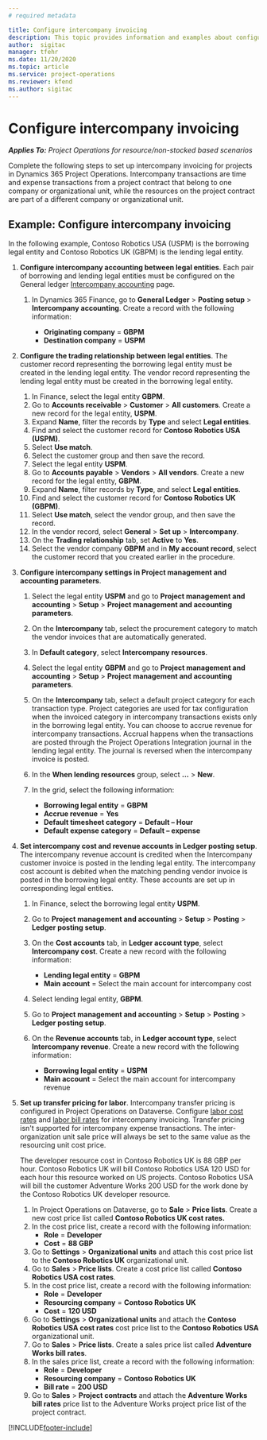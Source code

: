 ```yaml
---
# required metadata

title: Configure intercompany invoicing
description: This topic provides information and examples about configuring intercompany invoicing for projects.
author:  sigitac
manager: tfehr
ms.date: 11/20/2020 
ms.topic: article
ms.service: project-operations
ms.reviewer: kfend
ms.author: sigitac
---
```


# Configure intercompany invoicing

_**Applies To:** Project Operations for resource/non-stocked based scenarios_

Complete the following steps to set up intercompany invoicing for projects in Dynamics 365 Project Operations. Intercompany transactions are time and expense transactions from a project contract that belong to one company or organizational unit, while the resources on the project contract are part of a different company or organizational unit.

## Example: Configure intercompany invoicing

In the following example, Contoso Robotics USA (USPM) is the borrowing legal entity and Contoso Robotics UK (GBPM) is the lending legal entity. 

1. **Configure intercompany accounting between legal entities**. Each pair of borrowing and lending legal entities must be configured on the General ledger [Intercompany accounting](/dynamics365/finance/general-ledger/intercompany-accounting-setup) page.
    
    1. In Dynamics 365 Finance, go to **General Ledger** > **Posting setup** > **Intercompany accounting**. Create a record with the following information:

        - **Originating company** = **GBPM**
        - **Destination company** = **USPM**

2. **Configure the trading relationship between legal entities**. The customer record representing the borrowing legal entity must be created in the lending legal entity. The vendor record representing the lending legal entity must be created in the borrowing legal entity.

     1. In Finance, select the legal entity **GBPM**.
     2. Go to **Accounts receivable** > **Customer** > **All customers**. Create a new record for the legal entity, **USPM**.
     3. Expand **Name**, filter the records by **Type** and select **Legal entities**. 
     4. Find and select the customer record for **Contoso Robotics USA (USPM)**.
     5. Select **Use match**. 
     6. Select the customer group and then save the record.
     7. Select the legal entity **USPM**.
     8. Go to **Accounts payable** > **Vendors** > **All vendors**. Create a new record for the legal entity, **GBPM**.
     9. Expand **Name**, filter records by **Type**, and select **Legal entities**. 
     10. Find and select the customer record for **Contoso Robotics UK (GBPM)**.
     11. Select **Use match**, select the vendor group, and then save the record.
     12. In the vendor record, select **General** > **Set up** > **Intercompany**.
     13. On the **Trading relationship** tab, set **Active** to **Yes**.
     14. Select the vendor company **GBPM** and in **My account record**, select the customer record that you created earlier in the procedure.

3. **Configure intercompany settings in Project management and accounting parameters**. 

    1. Select the legal entity **USPM** and go to **Project management and accounting** > **Setup** > **Project management and accounting parameters**.
    2. On the **Intercompany** tab, select the procurement category to match the vendor invoices that are automatically generated.
    3. In **Default category**, select **Intercompany resources**.
    4. Select the legal entity **GBPM** and go to **Project management and accounting** > **Setup** > **Project management and accounting parameters**.
    5. On the **Intercompany** tab, select a default project category for each transaction type. Project categories are used for tax configuration when the invoiced category in intercompany transactions exists only in the borrowing legal entity. You can choose to accrue revenue for intercompany transactions. Accrual happens when the transactions are posted through the Project Operations Integration journal in the lending legal entity. The journal is reversed when the intercompany invoice is posted.
    6. In the **When lending resources** group, select **...** > **New**. 
    7. In the grid, select the following information:

          - **Borrowing legal entity** = **GBPM**
          - **Accrue revenue** = **Yes**
          - **Default timesheet category** = **Default – Hour**
          - **Default expense category** = **Default – expense**

4. **Set intercompany cost and revenue accounts in Ledger posting setup**. The intercompany revenue account is credited when the Intercompany customer invoice is posted in the lending legal entity. The intercompany cost account is debited when the  matching pending vendor invoice is posted in the borrowing legal entity. These accounts are set up in corresponding legal entities. 
      
     1. In Finance, select the borrowing legal entity **USPM**. 
     2. Go to **Project management and accounting** > **Setup** > **Posting** > **Ledger posting setup**. 
     3. On the **Cost accounts** tab, in **Ledger account type**, select **Intercompany cost**. Create a new record with the following information:
      
        - **Lending legal entity** = **GBPM**
        - **Main account** = Select the main account for intercompany cost
        
     4. Select lending legal entity, **GBPM**. 
     5. Go to **Project management and accounting** > **Setup** > **Posting** > **Ledger posting setup**. 
     6. On the **Revenue accounts** tab, in **Ledger account type**, select **Intercompany revenue**. Create a new record with the following information:

        - **Borrowing legal entity** = **USPM**
        - **Main account** = Select the main account for intercompany revenue 

5. **Set up transfer pricing for labor**. Intercompany transfer pricing is configured in Project Operations on Dataverse. Configure [labor cost rates](../pricing-costing/set-up-labor-cost-rate.md#transfer-pricing-and-costs-for-resources-outside-of-your-division-or-legal-entity) and [labor bill rates](../pricing-costing/set-up-labor-bill-rate.md#transfer-pricing-or-set-up-bill-rates-for-resources-from-other-organizational-units-or-divisions) for intercompany invoicing. Transfer pricing isn't supported for intercompany expense transactions. The inter-organization unit sale price will always be set to the same value as the resourcing unit cost price.

      The developer resource cost in Contoso Robotics UK is 88 GBP per hour. Contoso Robotics UK will bill Contoso Robotics USA 120 USD for each hour this resource worked on US projects. Contoso Robotics USA will bill the customer Adventure Works 200 USD for the work done by the Contoso Robotics UK developer resource.

      1. In Project Operations on Dataverse, go to **Sale** > **Price lists**. Create a new cost price list called **Contoso Robotics UK cost rates.** 
      2. In the cost price list, create a record with the following information:
         - **Role** = **Developer**
         - **Cost** = **88 GBP**
      3. Go to **Settings** > **Organizational units** and attach this cost price list to the **Contoso Robotics UK** organizational unit.
      4. Go to **Sales** > **Price lists**. Create a cost price list called **Contoso Robotics USA cost rates**. 
      5. In the cost price list, create a record with the following information:
          - **Role** = **Developer**
          - **Resourcing company** = **Contoso Robotics UK**
          - **Cost** = **120 USD**
      6. Go to **Settings** > **Organizational units** and attach the **Contoso Robotics USA cost rates** cost price list to the **Contoso Robotics USA** organizational unit.
      7. Go to **Sales** > **Price lists**. Create a sales price list called **Adventure Works bill rates**. 
      8. In the sales price list, create a record with the following information:
          - **Role** = **Developer**
          - **Resourcing company** = **Contoso Robotics UK**
          - **Bill rate** = **200 USD**
      9. Go to **Sales** > **Project contracts** and attach the **Adventure Works bill rates** price list to the Adventure Works project price list of the project contract.


[!INCLUDE[footer-include](../includes/footer-banner.md)]